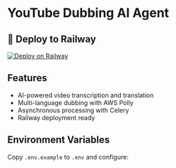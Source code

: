 # YouTube Dubbing AI Agent

## 🚀 Deploy to Railway

[![Deploy on Railway](https://railway.app/button.svg)](https://railway.app/template/your-template-id)

## Features
- AI-powered video transcription and translation
- Multi-language dubbing with AWS Polly
- Asynchronous processing with Celery
- Railway deployment ready

## Environment Variables

Copy `.env.example` to `.env` and configure:

